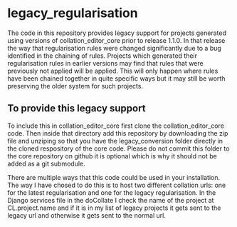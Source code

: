 # legacy_regularisation

The code in this repository provides legacy support for projects generated using versions of collation_editor_core prior to release 1.1.0. In that release the way that regularisation rules were changed significantly due to a bug identified in the chaining of rules. Projects which generated their regularisation rules in earlier versions may find that rules that were previously not applied will be applied. This will only happen where rules have been chained together in quite specific ways but it may still be worth preserving the older system for such projects.

## To provide this legacy support

To include this in collation_editor_core first clone the collation_editor_core code. Then inside that directory add this repository by downloading the zip file and unziping so that you have the legacy_conversion folder directly in the cloned respository of the core code. Please do not commit this folder to the core repository on github it is optional which is why it should not be added as a git submodule.

There are multiple ways that this code could be used in your installation. The way I have chosed to do this is to host two different collation urls: one for the latest regularisation and one for the legacy regularisation. In the Django services file in the doCollate I check the name of the project at CL.project.name and if it is in my list of legacy projects it gets sent to the legacy url and otherwise it gets sent to the normal url. 
